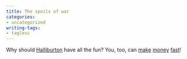 ```yaml
---
title: The spoils of war
categories:
- uncategorized
writing-tags:
- tagless
---
```


Why should [Halliburton][1] have all the fun?  You, too, can [make][2] [money][3] [fast][4]!

   [1]: http://www.halliburton.com/
   [2]: http://www.cpa-iraq.org/business/
   [3]: http://www.export.gov/iraq/businessops/
   [4]: http://www.usaid.gov/iraq/activities.html
